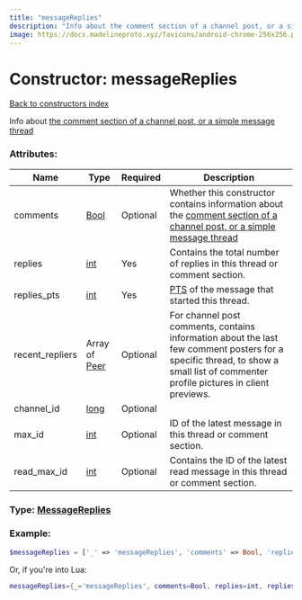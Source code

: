 ```yaml
---
title: "messageReplies"
description: "Info about the comment section of a channel post, or a simple message thread"
image: https://docs.madelineproto.xyz/favicons/android-chrome-256x256.png
---
```

# Constructor: messageReplies  
[Back to constructors index](index.md)



Info about [the comment section of a channel post, or a simple message thread](https://core.telegram.org/api/threads)

### Attributes:

| Name     |    Type       | Required | Description |
|----------|---------------|----------|-------------|
|comments|[Bool](../types/Bool.md) | Optional|Whether this constructor contains information about the [comment section of a channel post, or a simple message thread](https://core.telegram.org/api/threads)|
|replies|[int](../types/int.md) | Yes|Contains the total number of replies in this thread or comment section.|
|replies\_pts|[int](../types/int.md) | Yes|[PTS](https://core.telegram.org/api/updates) of the message that started this thread.|
|recent\_repliers|Array of [Peer](../types/Peer.md) | Optional|For channel post comments, contains information about the last few comment posters for a specific thread, to show a small list of commenter profile pictures in client previews.|
|channel\_id|[long](../types/long.md) | Optional|
|max\_id|[int](../types/int.md) | Optional|ID of the latest message in this thread or comment section.|
|read\_max\_id|[int](../types/int.md) | Optional|Contains the ID of the latest read message in this thread or comment section.|



### Type: [MessageReplies](../types/MessageReplies.md)


### Example:

```php
$messageReplies = ['_' => 'messageReplies', 'comments' => Bool, 'replies' => int, 'replies_pts' => int, 'recent_repliers' => [Peer, Peer], 'channel_id' => long, 'max_id' => int, 'read_max_id' => int];
```  


Or, if you're into Lua:

```lua
messageReplies={_='messageReplies', comments=Bool, replies=int, replies_pts=int, recent_repliers={Peer}, channel_id=long, max_id=int, read_max_id=int}

```


